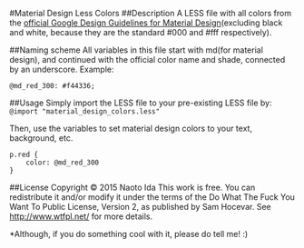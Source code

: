 #Material Design Less Colors
##Description
A LESS file with all colors from the [official Google Design Guidelines for Material Design](http://www.google.co.jp/design/spec/style/color.html#color-color-palette)(excluding black and white, because they are the standard #000 and #fff respectively).

##Naming scheme
All variables in this file start with md(for material design), and continued with the official color name and shade, connected by an underscore.
Example:
```
@md_red_300: #f44336;
```

##Usage
Simply import the LESS file to your pre-existing LESS file by:
`@import "material_design_colors.less"`

Then, use the variables to set material design colors to your text, background, etc.
```
p.red {
	color: @md_red_300
}
```

##License
Copyright © 2015 Naoto Ida
This work is free. You can redistribute it and/or modify it under the
terms of the Do What The Fuck You Want To Public License, Version 2,
as published by Sam Hocevar. See http://www.wtfpl.net/ for more details.

*Although, if you do something cool with it, please do tell me! :)
